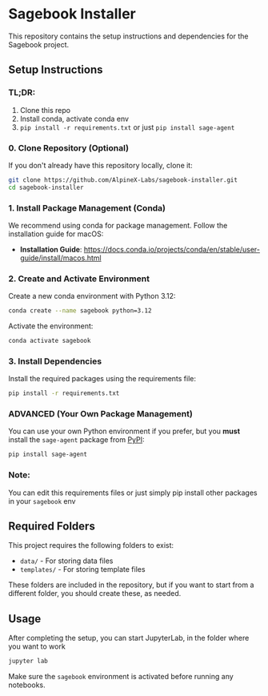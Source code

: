 # Sagebook Installer

This repository contains the setup instructions and dependencies for the Sagebook project.

## Setup Instructions

### TL;DR:
1. Clone this repo
2. Install conda, activate conda env
3. `pip install -r requirements.txt` or just `pip install sage-agent`

### 0. Clone Repository (Optional)

If you don't already have this repository locally, clone it:

```bash
git clone https://github.com/AlpineX-Labs/sagebook-installer.git
cd sagebook-installer
```

### 1. Install Package Management (Conda)

We recommend using conda for package management. Follow the installation guide for macOS:

- **Installation Guide**: https://docs.conda.io/projects/conda/en/stable/user-guide/install/macos.html

### 2. Create and Activate Environment

Create a new conda environment with Python 3.12:

```bash
conda create --name sagebook python=3.12
```

Activate the environment:

```bash
conda activate sagebook
```

### 3. Install Dependencies
Install the required packages using the requirements file:

```bash
pip install -r requirements.txt
```

### ADVANCED (Your Own Package Management)

You can use your own Python environment if you prefer, but you **must** install the `sage-agent` package from [PyPI](https://pypi.org/project/sage-agent/):
```bash
pip install sage-agent
```

### Note:
You can edit this requirements files or just simply pip install other packages in your `sagebook` env

## Required Folders

This project requires the following folders to exist:
- `data/` - For storing data files
- `templates/` - For storing template files

These folders are included in the repository, but if you want to start from a different folder, you should create these, as needed.

## Usage

After completing the setup, you can start JupyterLab, in the folder where you want to work 

```bash
jupyter lab
```

Make sure the `sagebook` environment is activated before running any notebooks. 
